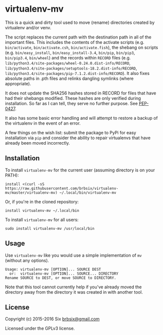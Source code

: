 # virtualenv-mv

This is a quick and dirty tool used to move (rename) directories created by virtualenv and/or venv.

The script replaces the current path with the destination path in all of the important files. This includes the contents of the activate scripts (e.g. `bin/activate`, `bin/activate.csh`, `bin/activate.fish`), the shebang on scripts (e.g. `bin/easy_install`, `bin/easy_install-3.4`, `bin/pip`, `bin/pip3`, `bin/pip3.4`, `bin/wheel`) and the records within `RECORD` files (e.g. `lib/python3.4/site-packages/wheel-0.24.0.dist-info/RECORD`, `lib/python3.4/site-packages/setuptools-18.2.dist-info/RECORD`, `lib/python3.4/site-packages/pip-7.1.2.dist-info/RECORD`). It also fixes absolute paths in .pth files and relinks dangling symlinks (where appropriate).

It does not update the SHA256 hashes stored in RECORD for files that have had their shebangs modified. These hashes are only verified during installation. So far as I can tell, they serve no further purpose. See [PEP-0427](https://www.python.org/dev/peps/pep-0427/#the-dist-info-directory).

It also has some basic error handling and will attempt to restore a backup of the virtualenv in the event of an error.

A few things on the wish list: submit the package to PyPi for easy installation via `pip` and consider the ability to repair virtualenvs that have already been moved incorrectly.

Installation
------------

To install `virtualenv-mv` for the current user (assuming directory is on your PATH):

    install <(curl -sS https://raw.githubusercontent.com/brbsix/virtualenv-mv/master/virtualenv-mv) ~/.local/bin/virtualenv-mv

Or, if you're in the cloned repository:

    install virtualenv-mv ~/.local/bin

To install `virtualenv-mv` for all users:

    sudo install virtualenv-mv /usr/local/bin

Usage
-----

Use `virtualenv-mv` like you would use a simple implementation of `mv` (without any options).

	Usage: virtualenv-mv [OPTION]... SOURCE DEST
	  or:  virtualenv-mv [OPTION]... SOURCE... DIRECTORY
	Rename SOURCE to DEST, or move SOURCE to DIRECTORY.

Note that this tool cannot currently help if you've already moved the directory away from the directory it was created in with another tool.

License
-------

Copyright (c) 2015-2016 Six <brbsix@gmail.com>

Licensed under the GPLv3 license.
